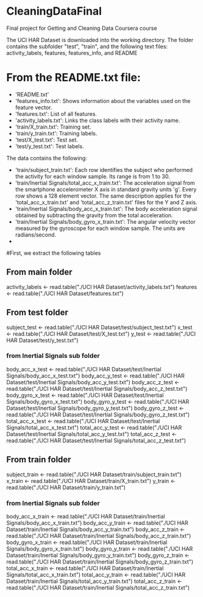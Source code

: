 # CleaningDataFinal
Final project for Getting and Cleaning Data Coursera course

The UCI HAR Dataset is downloaded into the working directory. The folder contains the subfolder "test", "train", and the following text files: activity_labels, features, features_info, and README

# From the README.txt file:
- 'README.txt'
- 'features_info.txt': Shows information about the variables used on the feature vector.
- 'features.txt': List of all features.
- 'activity_labels.txt': Links the class labels with their activity name.
- 'train/X_train.txt': Training set.
- 'train/y_train.txt': Training labels.
- 'test/X_test.txt': Test set.
- 'test/y_test.txt': Test labels.

The data contains the following:
- 'train/subject_train.txt': Each row identifies the subject who performed the activity for each window sample. Its range is from 1 to 30. 
- 'train/Inertial Signals/total_acc_x_train.txt': The acceleration signal from the smartphone accelerometer X axis in standard gravity units 'g'. Every row shows a 128 element vector. The same description applies for the 'total_acc_x_train.txt' and 'total_acc_z_train.txt' files for the Y and Z axis. 
- 'train/Inertial Signals/body_acc_x_train.txt': The body acceleration signal obtained by subtracting the gravity from the total acceleration. 
- 'train/Inertial Signals/body_gyro_x_train.txt': The angular velocity vector measured by the gyroscope for each window sample. The units are radians/second. 
- 

#First, we extract the following tables
## From main folder
activity_labels <- read.table("./UCI HAR Dataset/activity_labels.txt")
features <- read.table("./UCI HAR Dataset/features.txt")
## From test folder
subject_test <- read.table("./UCI HAR Dataset/test/subject_test.txt")
x_test <- read.table("./UCI HAR Dataset/test/X_test.txt")
y_test <- read.table("./UCI HAR Dataset/test/y_test.txt")
### from Inertial Signals sub folder
body_acc_x_test <- read.table("./UCI HAR Dataset/test/Inertial Signals/body_acc_x_test.txt")
body_acc_y_test <- read.table("./UCI HAR Dataset/test/Inertial Signals/body_acc_y_test.txt")
body_acc_z_test <- read.table("./UCI HAR Dataset/test/Inertial Signals/body_acc_z_test.txt")
body_gyro_x_test <- read.table("./UCI HAR Dataset/test/Inertial Signals/body_gyro_x_test.txt")
body_gyro_y_test <- read.table("./UCI HAR Dataset/test/Inertial Signals/body_gyro_y_test.txt")
body_gyro_z_test <- read.table("./UCI HAR Dataset/test/Inertial Signals/body_gyro_z_test.txt")
total_acc_x_test <- read.table("./UCI HAR Dataset/test/Inertial Signals/total_acc_x_test.txt")
total_acc_y_test <- read.table("./UCI HAR Dataset/test/Inertial Signals/total_acc_y_test.txt")
total_acc_z_test <- read.table("./UCI HAR Dataset/test/Inertial Signals/total_acc_z_test.txt")
## From train folder
subject_train <- read.table("./UCI HAR Dataset/train/subject_train.txt")
x_train <- read.table("./UCI HAR Dataset/train/X_train.txt")
y_train <- read.table("./UCI HAR Dataset/train/y_train.txt")
### from Inertial Signals sub folder
body_acc_x_train <- read.table("./UCI HAR Dataset/train/Inertial Signals/body_acc_x_train.txt")
body_acc_y_train <- read.table("./UCI HAR Dataset/train/Inertial Signals/body_acc_y_train.txt")
body_acc_z_train <- read.table("./UCI HAR Dataset/train/Inertial Signals/body_acc_z_train.txt")
body_gyro_x_train <- read.table("./UCI HAR Dataset/train/Inertial Signals/body_gyro_x_train.txt")
body_gyro_y_train <- read.table("./UCI HAR Dataset/train/Inertial Signals/body_gyro_y_train.txt")
body_gyro_z_train <- read.table("./UCI HAR Dataset/train/Inertial Signals/body_gyro_z_train.txt")
total_acc_x_train <- read.table("./UCI HAR Dataset/train/Inertial Signals/total_acc_x_train.txt")
total_acc_y_train <- read.table("./UCI HAR Dataset/train/Inertial Signals/total_acc_y_train.txt")
total_acc_z_train <- read.table("./UCI HAR Dataset/train/Inertial Signals/total_acc_z_train.txt")

